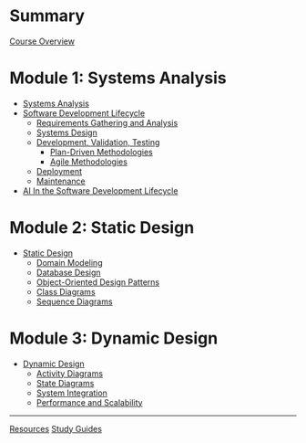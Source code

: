 # Summary

[Course Overview](./overview.md)

# Module 1: Systems Analysis

- [Systems Analysis](./module1/_overview.md)
- [Software Development Lifecycle](./module1/sdlc.md)
    - [Requirements Gathering and Analysis](./module1/requirements.md)
    - [Systems Design]()
    - [Development, Validation, Testing]()
        - [Plan-Driven Methodologies]()
        - [Agile Methodologies]()
    - [Deployment]()
    - [Maintenance]()
- [AI In the Software Development Lifecycle]()

# Module 2: Static Design 
- [Static Design]()
    - [Domain Modeling]()
    - [Database Design]()
    - [Object-Oriented Design Patterns]()
    - [Class Diagrams]()
    - [Sequence Diagrams]()

# Module 3: Dynamic Design
- [Dynamic Design]()
    - [Activity Diagrams]()
    - [State Diagrams]()
    - [System Integration]()
    - [Performance and Scalability]()


---

[Resources](./resources.md)
[Study Guides]()
